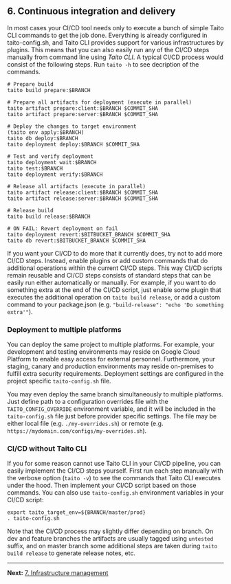 ## 6. Continuous integration and delivery

In most cases your CI/CD tool needs only to execute a bunch of simple Taito CLI commands to get the job done. Everything is already configured in taito-config.sh, and Taito CLI provides support for various infrastructures by plugins. This means that you can also easily run any of the CI/CD steps manually from command line using _Taito CLI_. A typical CI/CD process would consist of the following steps. Run `taito -h` to see decription of the commands.

```shell
# Prepare build
taito build prepare:$BRANCH

# Prepare all artifacts for deployment (execute in parallel)
taito artifact prepare:client:$BRANCH $COMMIT_SHA
taito artifact prepare:server:$BRANCH $COMMIT_SHA

# Deploy the changes to target environment
(taito env apply:$BRANCH)
taito db deploy:$BRANCH
taito deployment deploy:$BRANCH $COMMIT_SHA

# Test and verify deployment
taito deployment wait:$BRANCH
taito test:$BRANCH
taito deployment verify:$BRANCH

# Release all artifacts (execute in parallel)
taito artifact release:client:$BRANCH $COMMIT_SHA
taito artifact release:server:$BRANCH $COMMIT_SHA

# Release build
taito build release:$BRANCH

# ON FAIL: Revert deployment on fail
taito deployment revert:$BITBUCKET_BRANCH $COMMIT_SHA
taito db revert:$BITBUCKET_BRANCH $COMMIT_SHA
```

If you want your CI/CD to do more that it currently does, try not to add more CI/CD steps. Instead, enable plugins or add custom commands that do additional operations within the current CI/CD steps. This way CI/CD scripts remain reusable and CI/CD steps consists of standard steps that can be easily run either automatically or manually. For example, if you want to do something extra at the end of the CI/CD script, just enable some plugin that executes the additional operation on `taito build release`, or add a custom command to your package.json (e.g. `"build-release": "echo 'Do something extra'"`).

### Deployment to multiple platforms

You can deploy the same project to multiple platforms. For example, your development and testing environments may reside on Google Cloud Platform to enable easy access for external personnel. 	Furthermore, your staging, canary and production environments may reside on-premises to fulfill extra security requirements. Deployment settings are configured in the project specific `taito-config.sh` file.

You may even deploy the same branch simultaneously to multiple platforms. Just define path to a configuration overrides file with the `TAITO_CONFIG_OVERRIDE` environment variable, and it will be included in the `taito-config.sh` file just before provider specific settings. The file may be either local file (e.g. `./my-overrides.sh`) or remote (e.g. `https://mydomain.com/configs/my-overrides.sh`).

### CI/CD without Taito CLI

If you for some reason cannot use Taito CLI in your CI/CD pipeline, you can easily implement the CI/CD steps yourself. First run each step manually with the verbose option (`taito -v`) to see the commands that Taito CLI executes under the hood. Then implement your CI/CD script based on those commands. You can also use `taito-config.sh` environment variables in your CI/CD script:

```shell
export taito_target_env=${BRANCH/master/prod}
. taito-config.sh
```

Note that the CI/CD process may slightly differ depending on branch. On dev and feature branches the artifacts are usually tagged using `untested` suffix, and on master branch some additional steps are taken during `taito build release` to generate release notes, etc.

---

**Next:** [7. Infrastructure management](/docs/07-infrastructure-management)

